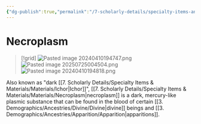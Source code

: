 ```yaml
---
{"dg-publish":true,"permalink":"/7-scholarly-details/specialty-items-and-materials/materials/necroplasm/","noteIcon":""}
---
```


# Necroplasm

>[!grid]
>![Pasted image 20240410194747.png](/img/user/x.%20Assets/Attachments/Pasted%20image%2020240410194747.png)
>![Pasted image 20250725004504.png](/img/user/x.%20Assets/Attachments/Pasted%20image%2020250725004504.png)
>![Pasted image 20240410194818.png](/img/user/x.%20Assets/Attachments/Pasted%20image%2020240410194818.png)

Also known as "dark [[7. Scholarly Details/Specialty Items & Materials/Materials/Ichor\|Ichor]]", [[7. Scholarly Details/Specialty Items & Materials/Materials/Necroplasm\|necroplasm]] is a dark, mercury-like plasmic substance that can be found in the blood of certain [[3. Demographics/Ancestries/Divine/Divine\|divine]] beings and [[3. Demographics/Ancestries/Apparition/Apparition\|apparitions]]. 

